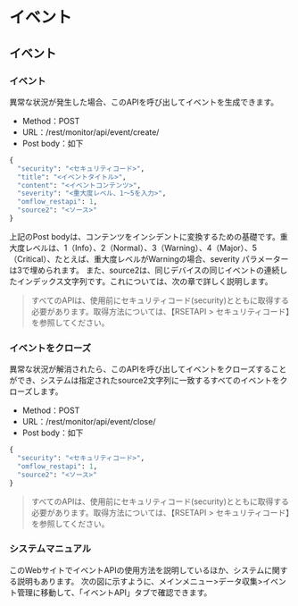# イベント

## イベント

### イベント

異常な状況が発生した場合、このAPIを呼び出してイベントを生成できます。

* Method：POST
* URL：/rest/monitor/api/event/create/
* Post body：如下

```python
{
  "security": "<セキュリティコード>",
  "title": "<イベントタイトル>",
  "content": "<イベントコンテンツ>",
  "severity": "<重大度レベル、1〜5を入力>",
  "omflow_restapi": 1,
  "source2": "<ソース>"
}
```

上記のPost bodyは、コンテンツをインシデントに変換するための基礎です。重大度レベルは、1（Info）、2（Normal）、3（Warning）、4（Major）、5（Critical）、たとえば、重大度レベルがWarningの場合、severity パラメーターは3で埋められます。 また、source2は、同じデバイスの同じイベントの連続したインデックス文字列です。これについては、次の章で詳しく説明します。

> すべてのAPIは、使用前にセキュリティコード(security)とともに取得する必要があります。取得方法については、【RSETAPI > セキュリティコード】を参照してください。

### イベントをクローズ

異常な状況が解消されたら、このAPIを呼び出してイベントをクローズすることができ、システムは指定されたsource2文字列に一致するすべてのイベントをクローズします。

* Method：POST
* URL：/rest/monitor/api/event/close/
* Post body：如下

```python
{
  "security": "<セキュリティコード>",
  "omflow_restapi": 1,
  "source2": "<ソース>"
}
```

> すべてのAPIは、使用前にセキュリティコード(security)とともに取得する必要があります。取得方法については、【RSETAPI > セキュリティコード】を参照してください。

### システムマニュアル

このWebサイトでイベントAPIの使用方法を説明しているほか、システムに関する説明もあります。 次の図に示すように、メインメニュー>データ収集>イベント管理に移動して、「イベントAPI」タブで確認できます。
